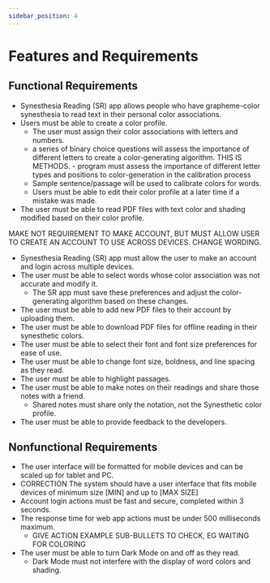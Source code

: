 ```yaml
---
sidebar_position: 4
---
```


# Features and Requirements
## Functional Requirements
- Synesthesia Reading (SR) app allows people who have grapheme-color synesthesia to read text in their personal color associations.
- Users must be able to create a color profile.
   - The user must assign their color associations with letters and numbers.
   - a series of binary choice questions will assess the importance of different letters to create a color-generating algorithm.
   THIS IS METHODS. - program must assess the importance of different letter types and positions to color-generation in the calibration process
   - Sample sentence/passage will be used to calibrate colors for words.
   - Users must be able to edit their color profile at a later time if a mistake was made. 
- The user must be able to read PDF files with text color and shading modified based on their color profile.

MAKE NOT REQUIREMENT TO MAKE ACCOUNT, BUT MUST ALLOW USER TO CREATE AN ACCOUNT TO USE ACROSS DEVICES. CHANGE WORDING.
- Synesthesia Reading (SR) app must allow the user to make an account and login across multiple devices.
- The user must be able to select words whose color association was not accurate and modify it.
   - The SR app must save these preferences and adjust the color-generating algorithm based on these changes.
- The user must be able to add new PDF files to their account by uploading them.
- The user must be able to download PDF files for offline reading in their synesthetic colors.
- The user must be able to select their font and font size preferences for ease of use.
- The user must be able to change font size, boldness, and line spacing as they read.
- The user must be able to highlight passages.
- The user must be able to make notes on their readings and share those notes with a friend.
   - Shared notes must share only the notation, not the Synesthetic color profile.
- The user must be able to provide feedback to the developers.

## Nonfunctional Requirements
- The user interface will be formatted for mobile devices and can be scaled up for tablet and PC.
- CORRECTION The system should have a user interface that fits mobile devices of minimum size [MIN] and up to [MAX SIZE]
- Account login actions must be fast and secure, completed within 3 seconds.
- The response time for web app actions  must be under 500 milliseconds maximum.
   - GIVE ACTION EXAMPLE SUB-BULLETS TO CHECK, EG WAITING FOR COLORING
- The user must be able to turn Dark Mode on and off as they read.
   - Dark Mode must not interfere with the display of word colors and shading.

